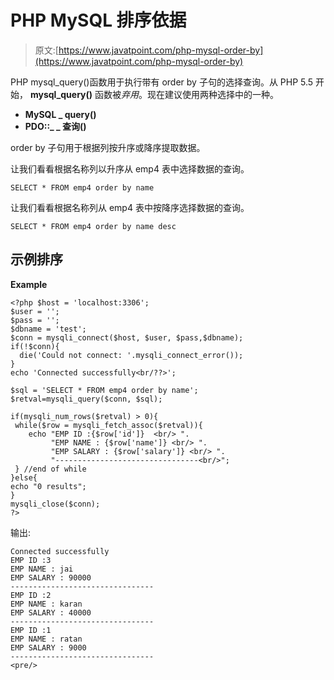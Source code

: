# PHP MySQL 排序依据

> 原文:[https://www.javatpoint.com/php-mysql-order-by](https://www.javatpoint.com/php-mysql-order-by)

PHP mysql_query()函数用于执行带有 order by 子句的选择查询。从 PHP 5.5 开始， **mysql_query()** 函数被*弃用*。现在建议使用两种选择中的一种。

*   **MySQL _ query()**
*   **PDO::_ _ 查询()**

order by 子句用于根据列按升序或降序提取数据。

让我们看看根据名称列以升序从 emp4 表中选择数据的查询。

```
SELECT * FROM emp4 order by name

```

让我们看看根据名称列从 emp4 表中按降序选择数据的查询。

```
SELECT * FROM emp4 order by name desc

```

## 示例排序

**Example**

```
<?php $host = 'localhost:3306';
$user = '';
$pass = '';
$dbname = 'test';
$conn = mysqli_connect($host, $user, $pass,$dbname);
if(!$conn){
  die('Could not connect: '.mysqli_connect_error());
}
echo 'Connected successfully<br/??>';

$sql = 'SELECT * FROM emp4 order by name';
$retval=mysqli_query($conn, $sql);

if(mysqli_num_rows($retval) > 0){
 while($row = mysqli_fetch_assoc($retval)){
    echo "EMP ID :{$row['id']}  <br/> ".
         "EMP NAME : {$row['name']} <br/> ".
         "EMP SALARY : {$row['salary']} <br/> ".
         "--------------------------------<br/>";
 } //end of while
}else{
echo "0 results";
}
mysqli_close($conn);
?>

```

输出:

```
Connected successfully
EMP ID :3 
EMP NAME : jai 
EMP SALARY : 90000 
--------------------------------
EMP ID :2 
EMP NAME : karan 
EMP SALARY : 40000 
--------------------------------
EMP ID :1 
EMP NAME : ratan 
EMP SALARY : 9000 
--------------------------------
<pre/>
```